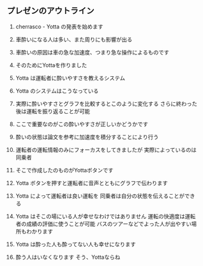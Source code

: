 ## プレゼンのアウトライン

1. cherrasco - Yotta の発表を始めます

2. 車酔いになる人は多い、また周りにも影響が出る

3. 車酔いの原因は車の急な加速度、つまり急な操作によるものです

4. そのためにYottaを作りました

5. Yotta は運転者に酔いやすさを教えるシステム

6. Yotta のシステムはこうなっている

7. 実際に酔いやすさとグラフを比較するとこのように変化する
  さらに終わった後は運転を振り返ることが可能

8. ここで重要なのがこの酔いやすさが正しいかどうかです

9. 酔いの状態は論文を参考に加速度を積分することにより行う

10. 運転者の運転情報のみにフォーカスをしてきましたが
実際によっているのは同乗者

11. そこで作成したのものがYottaボタンです

12. Yotta ボタンを押すと運転者に音声とともにグラフで伝わります

13. Yotta によって運転者は良い運転を
同乗者は自分の状態を伝えることができる

14. Yotta はそこの場にいる人が幸せなわけではありません
  運転の快適度は運転者の成績の評価に使うことが可能
  バスのツアーなどでよった人が出やすい場所もわかります

15. Yotta は酔った人も酔ってない人も幸せになります

16. 酔う人はいなくなります
  そう、Yottaならね



